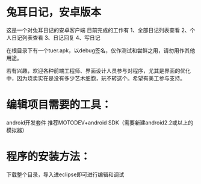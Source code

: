 兔耳日记，安卓版本
===================================
这是一个对兔耳日记的安卓客户端
目前完成的工作有
1、全部日记列表查看
2、个人日记列表查看
3、日记回复
4、写日记

在根目录下有一个tuer.apk，以debug签名，仅作测试和尝鲜之用，请勿用作其他用途。

若有兴趣，欢迎各种前端工程师、界面设计人员参与对程序，尤其是界面的优化中，因为烧卖实在是没有多少艺术细胞，玩不转这个。希望有美工参与支持。

编辑项目需要的工具：
===================
android开发套件
推荐MOTODEV+android SDK（需要新建android2.2或以上的模拟器）

程序的安装方法：
===============
下载整个目录，导入进eclipse即可进行编辑和调试

